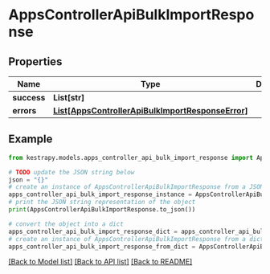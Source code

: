 # AppsControllerApiBulkImportResponse


## Properties

Name | Type | Description | Notes
------------ | ------------- | ------------- | -------------
**success** | **List[str]** |  | 
**errors** | [**List[AppsControllerApiBulkImportResponseError]**](AppsControllerApiBulkImportResponseError.md) |  | 

## Example

```python
from kestrapy.models.apps_controller_api_bulk_import_response import AppsControllerApiBulkImportResponse

# TODO update the JSON string below
json = "{}"
# create an instance of AppsControllerApiBulkImportResponse from a JSON string
apps_controller_api_bulk_import_response_instance = AppsControllerApiBulkImportResponse.from_json(json)
# print the JSON string representation of the object
print(AppsControllerApiBulkImportResponse.to_json())

# convert the object into a dict
apps_controller_api_bulk_import_response_dict = apps_controller_api_bulk_import_response_instance.to_dict()
# create an instance of AppsControllerApiBulkImportResponse from a dict
apps_controller_api_bulk_import_response_from_dict = AppsControllerApiBulkImportResponse.from_dict(apps_controller_api_bulk_import_response_dict)
```
[[Back to Model list]](../README.md#documentation-for-models) [[Back to API list]](../README.md#documentation-for-api-endpoints) [[Back to README]](../README.md)


